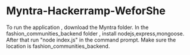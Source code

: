 # Myntra-Hackerramp-WeforShe
To run the application , download the Myntra folder.
In the fashion_communities_backend folder , install nodejs,express,mongoose.
After that run "node index.js" in the command prompt.
Make sure the location is fashion_communities_backend.
